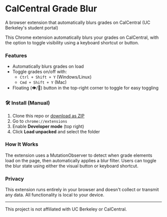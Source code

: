 # CalCentral Grade Blur

A browser extension that automatically blurs grades on CalCentral (UC Berkeley's student portal)

This Chrome extension automatically blurs your grades on CalCentral, with the option to toggle visibility using a keyboard shortcut or button.

### Features
- Automatically blurs grades on load
- Toggle grades on/off with:
  - `Ctrl + Shift + Y` (Windows/Linux)
  - `Cmd + Shift + Y` (Mac)
- Floating (👁/🙈) button in the top-right corner to toggle for easy toggling

### 🛠 Install (Manual)
1. Clone this repo or [download as ZIP](https://github.com/YashDThapliyal/CalCentralGradeHider/archive/refs/heads/main.zip)
2. Go to `chrome://extensions`
3. Enable **Developer mode** (top right)
4. Click **Load unpacked** and select the folder

### How It Works

The extension uses a MutationObserver to detect when grade elements load on the page, then automatically applies a blur filter. Users can toggle the blur state using either the visual button or keyboard shortcut.

### Privacy

This extension runs entirely in your browser and doesn't collect or transmit any data. All functionality is local to your device.


---

This project is not affiliated with UC Berkeley or CalCentral.

